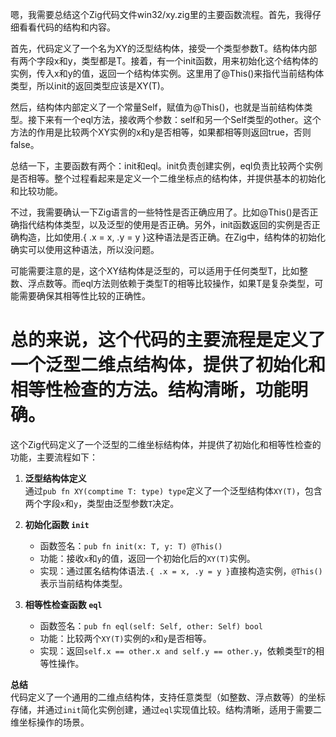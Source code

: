 嗯，我需要总结这个Zig代码文件win32/xy.zig里的主要函数流程。首先，我得仔细看看代码的结构和内容。

首先，代码定义了一个名为XY的泛型结构体，接受一个类型参数T。结构体内部有两个字段x和y，类型都是T。接着，有一个init函数，用来初始化这个结构体的实例，传入x和y的值，返回一个结构体实例。这里用了@This()来指代当前结构体类型，所以init的返回类型应该是XY(T)。

然后，结构体内部定义了一个常量Self，赋值为@This()，也就是当前结构体类型。接下来有一个eql方法，接收两个参数：self和另一个Self类型的other。这个方法的作用是比较两个XY实例的x和y是否相等，如果都相等则返回true，否则false。

总结一下，主要函数有两个：init和eql。init负责创建实例，eql负责比较两个实例是否相等。整个过程看起来是定义一个二维坐标点的结构体，并提供基本的初始化和比较功能。

不过，我需要确认一下Zig语言的一些特性是否正确应用了。比如@This()是否正确指代结构体类型，以及泛型的使用是否正确。另外，init函数返回的实例是否正确构造，比如使用.{ .x = x, .y = y }这种语法是否正确。在Zig中，结构体的初始化确实可以使用这种语法，所以没问题。

可能需要注意的是，这个XY结构体是泛型的，可以适用于任何类型T，比如整数、浮点数等。而eql方法则依赖于类型T的相等比较操作，如果T是复杂类型，可能需要确保其相等性比较的正确性。

总的来说，这个代码的主要流程是定义了一个泛型二维点结构体，提供了初始化和相等性检查的方法。结构清晰，功能明确。
================================================
这个Zig代码定义了一个泛型的二维坐标结构体，并提供了初始化和相等性检查的功能，主要流程如下：

1. **泛型结构体定义**  
   通过`pub fn XY(comptime T: type) type`定义了一个泛型结构体`XY(T)`，包含两个字段`x`和`y`，类型由泛型参数`T`决定。

2. **初始化函数 `init`**  
   - 函数签名：`pub fn init(x: T, y: T) @This()`  
   - 功能：接收`x`和`y`的值，返回一个初始化后的`XY(T)`实例。  
   - 实现：通过匿名结构体语法`.{ .x = x, .y = y }`直接构造实例，`@This()`表示当前结构体类型。

3. **相等性检查函数 `eql`**  
   - 函数签名：`pub fn eql(self: Self, other: Self) bool`  
   - 功能：比较两个`XY(T)`实例的`x`和`y`是否相等。  
   - 实现：返回`self.x == other.x and self.y == other.y`，依赖类型`T`的相等性操作。  

**总结**  
代码定义了一个通用的二维点结构体，支持任意类型（如整数、浮点数等）的坐标存储，并通过`init`简化实例创建，通过`eql`实现值比较。结构清晰，适用于需要二维坐标操作的场景。